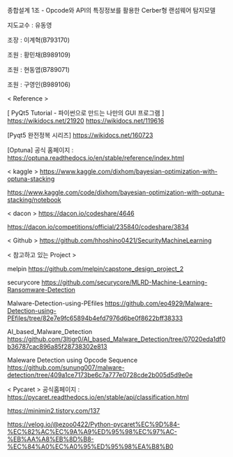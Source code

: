 종합설계 1조 - Opcode와 API의 특징정보를 활용한 Cerber형 랜섬웨어 탐지모델

지도교수 : 유동영

조장 : 이계혁(B793170)

조원 : 황민채(B989109)   

조원 : 현동엽(B789071)

조원 : 구영인(B989106)


< Reference >

[ PyQt5 Tutorial - 파이썬으로 만드는 나만의 GUI 프로그램 ]
https://wikidocs.net/21920
https://wikidocs.net/119616

[Pyqt5 완전정복 시리즈]
https://wikidocs.net/160723


[Optuna]
공식 홈페이지 : https://optuna.readthedocs.io/en/stable/reference/index.html

< kaggle >
https://www.kaggle.com/dixhom/bayesian-optimization-with-optuna-stacking

https://www.kaggle.com/code/dixhom/bayesian-optimization-with-optuna-stacking/notebook

< dacon >
https://dacon.io/codeshare/4646

https://dacon.io/competitions/official/235840/codeshare/3834

< Github >
https://github.com/hhoshino0421/SecurityMachineLearning

< 참고하고 있는 Project >

melpin
https://github.com/melpin/capstone_design_project_2

securycore
https://github.com/securycore/MLRD-Machine-Learning-Ransomware-Detection

Malware-Detection-using-PEfiles 
https://github.com/eo4929/Malware-Detection-using-PEfiles/tree/82e7e9fc65894b4efd7976d6be0f8622bff38333

AI_based_Malware_Detection
https://github.com/3ltigr0/AI_based_Malware_Detection/tree/07020eda1df0b36787cac896a85f28738302e813

Maleware Detection using Opcode Sequence
https://github.com/sunung007/malware-detection/tree/409a1ce7173be6c7a777e0728cde2b005d5d9e0e


< Pycaret >
공식홈페이지 : https://pycaret.readthedocs.io/en/stable/api/classification.html

https://minimin2.tistory.com/137

https://velog.io/@ezoo0422/Python-pycaret%EC%9D%84-%EC%82%AC%EC%9A%A9%ED%95%98%EC%97%AC-%EB%AA%A8%EB%8D%B8-%EC%84%A0%EC%A0%95%ED%95%98%EA%B8%B0

